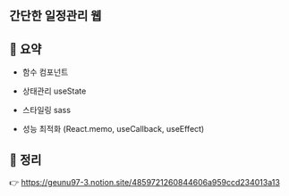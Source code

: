## 간단한 일정관리 웹

## 📖 요약

- 함수 컴포넌트

- 상태관리 useState 

- 스타일링 sass

- 성능 최적화 (React.memo, useCallback, useEffect)

## 📖 정리
👉  https://geunu97-3.notion.site/4859721260844606a959ccd234013a13
